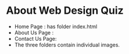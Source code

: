 # About Web Design Quiz
- Home Page : has folder index.html
- About Us Page :
- Contact Us Page:
- The three folders contain individual images.
